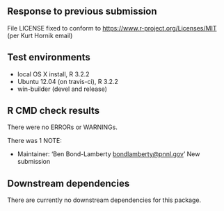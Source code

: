 ## Response to previous submission
File LICENSE fixed to conform to https://www.r-project.org/Licenses/MIT (per Kurt Hornik email)


## Test environments
* local OS X install, R 3.2.2
* Ubuntu 12.04 (on travis-ci), R 3.2.2
* win-builder (devel and release)


## R CMD check results
There were no ERRORs or WARNINGs.

There was 1 NOTE:

* Maintainer: ‘Ben Bond-Lamberty <bondlamberty@pnnl.gov>’
New submission


## Downstream dependencies
There are currently no downstream dependencies for this package.
